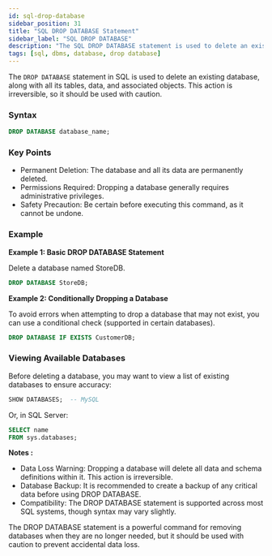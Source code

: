 ```yaml
---
id: sql-drop-database
sidebar_position: 31
title: "SQL DROP DATABASE Statement"
sidebar_label: "SQL DROP DATABASE"
description: "The SQL DROP DATABASE statement is used to delete an existing database."
tags: [sql, dbms, database, drop database]
---
```


The `DROP DATABASE` statement in SQL is used to delete an existing database, along with all its tables, data, and associated objects. This action is irreversible, so it should be used with caution.

### Syntax

```sql
DROP DATABASE database_name;
```

### Key Points
* Permanent Deletion: The database and all its data are permanently deleted.
* Permissions Required: Dropping a database generally requires administrative privileges.
* Safety Precaution: Be certain before executing this command, as it cannot be undone.

### Example

**Example 1: Basic DROP DATABASE Statement**

Delete a database named StoreDB.

```sql
DROP DATABASE StoreDB;
```

**Example 2: Conditionally Dropping a Database**

To avoid errors when attempting to drop a database that may not exist, you can use a conditional check (supported in certain databases).

```sql
DROP DATABASE IF EXISTS CustomerDB;
```

### Viewing Available Databases

Before deleting a database, you may want to view a list of existing databases to ensure accuracy:

```sql
SHOW DATABASES;  -- MySQL
```

Or, in SQL Server:

```sql
SELECT name 
FROM sys.databases;
```

**Notes :**
* Data Loss Warning: Dropping a database will delete all data and schema definitions within it. This action is irreversible.
* Database Backup: It is recommended to create a backup of any critical data before using DROP DATABASE.
* Compatibility: The DROP DATABASE statement is supported across most SQL systems, though syntax may vary slightly.

The DROP DATABASE statement is a powerful command for removing databases when they are no longer needed, but it should be used with caution to prevent accidental data loss.
